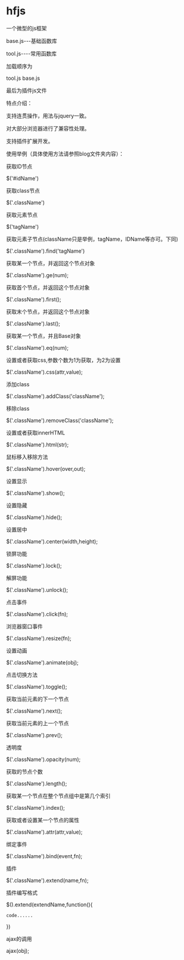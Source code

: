 # hfjs
一个微型的js框架

base.js---基础函数库

tool.js----常用函数库

加载顺序为

tool.js   base.js   

最后为插件js文件


特点介绍：

支持连贯操作，用法与jquery一致。

对大部分浏览器进行了兼容性处理。

支持插件扩展开发。



使用举例（具体使用方法请参照blog文件夹内容）：


获取ID节点

$('#idName')

获取class节点

$('.className')


获取元素节点

$('tagName')


获取元素子节点(className只是举例，tagName，IDName等亦可。下同)

$('.className').find('tagName')

获取某一个节点，并返回这个节点对象

$('.className').ge(num);


获取首个节点，并返回这个节点对象

$('.className').first();


获取末个节点，并返回这个节点对象

$('.className').last();

获取某一个节点，并且Base对象

$('.className').eq(num);


设置或者获取css,参数个数为1为获取，为2为设置

$('.className').css(attr,value);

添加class

$('.className').addClass('className');

移除class

$('.className').removeClass('className');


设置或者获取innerHTML

$('.className').html(str);


鼠标移入移除方法

$('.className').hover(over,out);

设置显示

$('.className').show();

设置隐藏

$('.className').hide();


设置居中

$('.className').center(width,height);

锁屏功能

$('.className').lock();

解屏功能

$('.className').unlock();

点击事件

$('.className').click(fn);

浏览器窗口事件

$('.className').resize(fn);

设置动画

$('.className').animate(obj);

点击切换方法

$('.className').toggle();

获取当前元素的下一个节点

$('.className').next();

获取当前元素的上一个节点

$('.className').prev();

透明度

$('.className').opacity(num);

获取的节点个数

$('.className').length();

获取某一个节点在整个节点组中是第几个索引

$('.className').index();

获取或者设置某一个节点的属性

$('.className').attr(attr,value);

绑定事件

$('.className').bind(event,fn);

插件

$('.className').extend(name,fn);


插件编写格式

$().extend(extendName,function(){
    
    code......

})


ajax的调用

ajax(obj);


